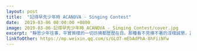 ```yaml
---
layout: post
title:  "記得早先少年時 ACANOVA - Singing Contest"
date:  2019-03-06 08:00:00 +0800
image: 2019-03-06-記得早先少年時_ACANOVA_-_Singing_Contest/cover.jpg
excerpt: "靜思少年往事，平實質樸的一切彷彿都歷歷在目。那種看不見摸不著的淳樸誠懇，正是紛繁複雜的當下所缺少的至寶。"
linkToOther: https://mp.weixin.qq.com/s/GLO7-mEbAdPhA-8hFiiNfw
---
```


